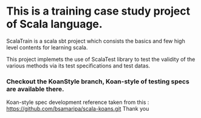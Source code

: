 # This is a training case study project of Scala language.
ScalaTrain is a scala sbt project which consists the basics and few high level contents for learning scala.

This project implemets the use of ScalaTest library to test the validity of the various methods via its test specifications and test datas.

### Checkout the KoanStyle branch, Koan-style of testing specs are available there.
Koan-style spec development reference taken from this : https://github.com/bsamaripa/scala-koans.git
Thank you
